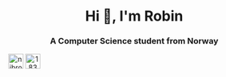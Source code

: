 <h1 align="center">Hi 👋, I'm Robin</h1>
<h3 align="center">A Computer Science student from Norway</h3>


<a align="center" href="https://twitter.com/nibrobb" target="blank"><img align="center" src="https://cdn.jsdelivr.net/npm/simple-icons@3.0.1/icons/twitter.svg" alt="nibrobb" height="30" width="30" /></a>
<a align="center" href="https://stackoverflow.com/users/1834432" target="blank"><img align="center" src="https://cdn.jsdelivr.net/npm/simple-icons@3.0.1/icons/stackoverflow.svg" alt="1834432" height="30" width="30" /></a>

</p>
